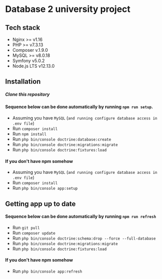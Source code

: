 # Database 2 university project

## Tech stack

- Nginx >= v1.16
- PHP >= v7.3.13
- Composer v.1.9.0
- MySQL >= v8.0.18
- Symfony v5.0.2
- Node.js LTS v12.13.0

## Installation
##### Clone this repository

#### Sequence below can be done automatically by running `npm run setup`.

- Assuming you have `MySQL` (`and running configure database access in .env file`)
- Run `composer install`
- Run `npm install`
- Run `php bin/console doctrine:database:create`
- Run `php bin/console doctrine:migrations:migrate`
- Run `php bin/console doctrine:fixtures:load`

#### If you don't have npm somehow

- Assuming you have `MySQL` (`and running configure database access in .env file`)
- Run `composer install`
- Run `php bin/console app:setup`

## Getting app up to date
#### Sequence below can be done automatically by running `npm run refresh`

- Run `git pull`
- Run `composer update`
- Run `php bin/console doctrine:schema:drop --force --full-database`
- Run `php bin/console doctrine:migrations:migrate`
- Run `php bin/console doctrine:fixtures:load`

#### If you don't have npm somehow

- Run `php bin/console app:refresh`
